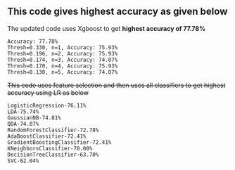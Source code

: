 ## This code gives highest accuracy as given below

The updated code uses Xgboost to get **highest accuracy of 77.78%**

```
Accuracy: 77.78%
Thresh=0.330, n=1, Accuracy: 75.93%
Thresh=0.196, n=2, Accuracy: 75.93%
Thresh=0.174, n=3, Accuracy: 74.07%
Thresh=0.170, n=4, Accuracy: 75.93%
Thresh=0.130, n=5, Accuracy: 74.07%
```

~~This code uses feature selection and then uses all classifiers to get highest accuracy using LR as below~~

```
LogisticRegression-76.11%
LDA-75.74%
GaussianNB-74.81%
QDA-74.07%
RandomForestClassifier-72.78%
AdaBoostClassifier-72.41%
GradientBoostingClassifier-72.41%
KNeighborsClassifier-70.00%
DecisionTreeClassifier-63.70%
SVC-62.04%


```
